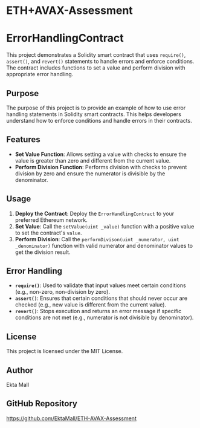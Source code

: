 # ETH+AVAX-Assessment

# ErrorHandlingContract

This project demonstrates a Solidity smart contract that uses `require()`, `assert()`, and `revert()` statements to handle errors and enforce conditions. The contract includes functions to set a value and perform division with appropriate error handling.

## Purpose

The purpose of this project is to provide an example of how to use error handling statements in Solidity smart contracts. This helps developers understand how to enforce conditions and handle errors in their contracts.

## Features

- **Set Value Function**: Allows setting a value with checks to ensure the value is greater than zero and different from the current value.
- **Perform Division Function**: Performs division with checks to prevent division by zero and ensure the numerator is divisible by the denominator.

## Usage

1. **Deploy the Contract**: Deploy the `ErrorHandlingContract` to your preferred Ethereum network.
2. **Set Value**: Call the `setValue(uint _value)` function with a positive value to set the contract's `value`.
3. **Perform Division**: Call the `performDivison(uint _numerator, uint _denominator)` function with valid numerator and denominator values to get the division result.

## Error Handling

- **`require()`**: Used to validate that input values meet certain conditions (e.g., non-zero, non-division by zero).
- **`assert()`**: Ensures that certain conditions that should never occur are checked (e.g., new value is different from the current value).
- **`revert()`**: Stops execution and returns an error message if specific conditions are not met (e.g., numerator is not divisible by denominator).

## License

This project is licensed under the MIT License.

## Author

Ekta Mall

## GitHub Repository

https://github.com/EktaMall/ETH-AVAX-Assessment
